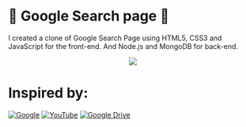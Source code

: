 # 🔎 Google Search page 🔎
I created a clone of Google Search Page using HTML5, CSS3 and JavaScript for the front-end. And Node.js and MongoDB for back-end.
<div align="center"><img src="https://cdn-5be86f13f911c81bb8517500.closte.com/wp-content/uploads/2015/09/OGB-INSIDER-BLOGS-GoogleLogox2-Animated.gif" width="" height=""></div>

# Inspired by:
[![Google](https://img.shields.io/badge/-Google-4285F4?style=for-the-badge&logo=Google&logoColor=ffffff)](https://www.google.com/)
[![YouTube](https://img.shields.io/badge/-YouTube-FF0000?style=for-the-badge&logo=YouTube&logoColor=ffffff)]()
[![Google Drive](https://img.shields.io/badge/-Hospedagem-FF0000?style=for-the-badge&logo=GoogleDrive&logoColor=ffffff)]()
